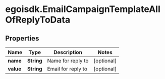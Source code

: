 # egoisdk.EmailCampaignTemplateAllOfReplyToData

## Properties

Name | Type | Description | Notes
------------ | ------------- | ------------- | -------------
**name** | **String** | Name for reply to | [optional] 
**value** | **String** | Email for reply to | [optional] 


